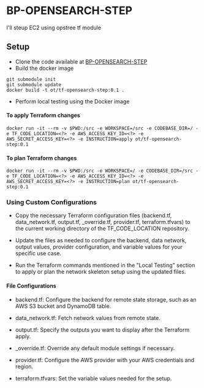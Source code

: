 # BP-OPENSEARCH-STEP

I'll steup EC2 using opstree tf module

## Setup
* Clone the code available at [BP-OPENSEARCH-STEP](https://github.com/OT-BUILDPIPER-MARKETPLACE/BP-OPENSEARCH-STEP)
* Build the docker image

```
git submodule init
git submodule update
docker build -t ot/tf-opensearch-step:0.1 .
```
* Perform local testing using the Docker image

#### To apply Terraform changes
```
docker run -it --rm -v $PWD:/src -e WORKSPACE=/src -e CODEBASE_DIR=/ -e TF_CODE_LOCATION=<?> -e AWS_ACCESS_KEY_ID=<?> -e AWS_SECRET_ACCESS_KEY=<?> -e INSTRUCTION=apply ot/tf-opensearch-step:0.1
```

#### To plan Terraform changes
```
docker run -it --rm -v $PWD:/src -e WORKSPACE=/ -e CODEBASE_DIR=/src -e TF_CODE_LOCATION=<?> -e AWS_ACCESS_KEY_ID=<?> -e AWS_SECRET_ACCESS_KEY=<?> -e INSTRUCTION=plan ot/tf-opensearch-step:0.1
```
### Using Custom Configurations

* Copy the necessary Terraform configuration files (backend.tf, data_network.tf, output.tf, _override.tf, provider.tf, terraform.tfvars) to the current working directory of the TF_CODE_LOCATION repository.

* Update the files as needed to configure the backend, data network, output values, provider configuration, and variable values for your specific use case.

* Run the Terraform commands mentioned in the "Local Testing" section to apply or plan the network skeleton setup using the updated files.

#### File Configurations

* backend.tf: Configure the backend for remote state storage, such as an AWS S3 bucket and DynamoDB table.

* data_network.tf: Fetch network values from remote state.

* output.tf: Specify the outputs you want to display after the Terraform apply.

* _override.tf: Override any default module settings if necessary.

* provider.tf: Configure the AWS provider with your AWS credentials and region.

* terraform.tfvars: Set the variable values needed for the setup.
